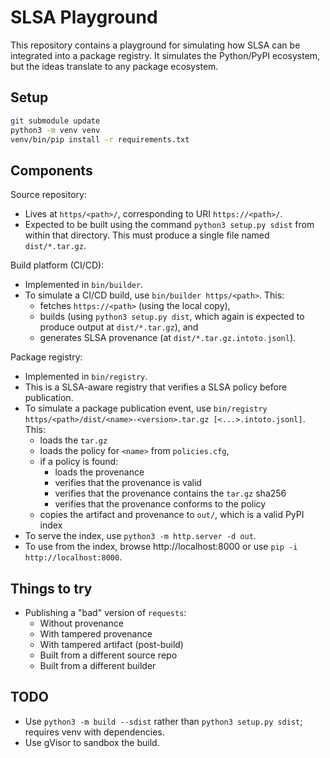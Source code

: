 # SLSA Playground

This repository contains a playground for simulating how SLSA can be integrated
into a package registry. It simulates the Python/PyPI ecosystem, but the ideas
translate to any package ecosystem.

## Setup

```bash
git submodule update
python3 -m venv venv
venv/bin/pip install -r requirements.txt
```

## Components

Source repository:

-   Lives at `https/<path>/`, corresponding to URI `https://<path>/`.
-   Expected to be built using the command `python3 setup.py sdist` from within
    that directory. This must produce a single file named `dist/*.tar.gz`.

Build platform (CI/CD):

-   Implemented in `bin/builder`.
-   To simulate a CI/CD build, use `bin/builder https/<path>`. This:
    -   fetches `https://<path>` (using the local copy),
    -   builds (using `python3 setup.py dist`, which again is expected to
        produce output at `dist/*.tar.gz`), and
    -   generates SLSA provenance (at `dist/*.tar.gz.intoto.jsonl`).

Package registry:

-   Implemented in `bin/registry`.
-   This is a SLSA-aware registry that verifies a SLSA policy before
    publication.
-   To simulate a package publication event, use
    `bin/registry https/<path>/dist/<name>-<version>.tar.gz [<...>.intoto.jsonl]`. This:
    -   loads the `tar.gz`
    -   loads the policy for `<name>` from `policies.cfg`,
    -   if a policy is found:
        -   loads the provenance
        -   verifies that the provenance is valid
        -   verifies that the provenance contains the `tar.gz` sha256
        -   verifies that the provenance conforms to the policy
    -   copies the artifact and provenance to `out/`, which is a valid PyPI
        index
-   To serve the index, use `python3 -m http.server -d out`.
-   To use from the index, browse http://localhost:8000 or use `pip -i
    http://localhost:8000`.

## Things to try

-   Publishing a "bad" version of `requests`:
    -   Without provenance
    -   With tampered provenance
    -   With tampered artifact (post-build)
    -   Built from a different source repo
    -   Built from a different builder

## TODO

-   Use `python3 -m build --sdist` rather than `python3 setup.py sdist`;
    requires venv with dependencies.
-   Use gVisor to sandbox the build.
